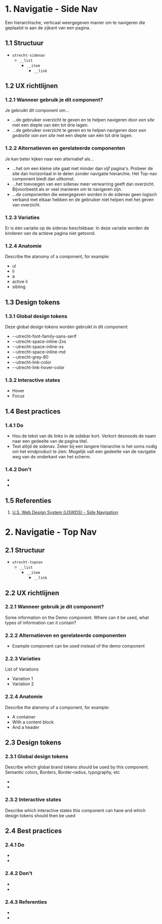 <!-- \*Status: **In development\*** -->

# 1. Navigatie - Side Nav

Een hierarchische, verticaal weergegeven manier om te navigeren die geplaatst is aan de zijkant van een pagina.

## 1.1 Structuur

- `utrecht-sidenav`
  - `__list`
    - `__item`
      - `__link`

## 1.2 UX richtlijnen

### 1.2.1 Wanneer gebruik je dit component?

Je gebruikt dit component om...

- ...de gebruiker overzicht te geven en te helpen navigeren door *een site* met een diepte van één tot drie lagen.
- ...de gebruiker overzicht te geven en te helpen navigeren door *een gedeelte van een site* met een diepte van één tot drie lagen.

### 1.2.2 Alternatieven en gerelateerde componenten

Je kan beter kijken naar een alternatief als...

- ...het om een kleine site gaat met minder dan vijf pagina's. Probeer de site dan horizontaal in te delen zonder navigatie hierarchie. Het Top-nav component biedt dan uitkomst.
- ...het toevoegen van een sidenav meer verwarring geeft dan overzicht. Bijvoorbeeld als er veel manieren om te navigeren zijn.
- ...de componenten die weergegeven worden in de sidenav geen logisch verband met elkaar hebben en de gebruiker niet helpen met het geven van overzicht.

### 1.2.3 Variaties

Er is één variatie op de sidenav beschikbaar. In deze variatie worden de kinderen van de actieve pagina niet getoond.

### 1.2.4 Anatomie

Describe the atanomy of a component, for example:

- ul
- li
- a
- active li
- sibling

## 1.3 Design tokens

### 1.3.1 Global design tokens

Deze global design tokens worden gebruikt in dit component:

- --utrecht-font-family-sans-serif
- --utrecht-space-inline-2xs
- --utrecht-space-inline-xs
- --utrecht-space-inline-md
- --utrecht-grey-80
- --utrecht-link-color
- --utrecht-link-hover-color

### 1.3.2 Interactive states

- Hover
- Focus

## 1.4  Best practices

### 1.4.1 Do

- Hou de tekst van de links in de sidebar kort. Verkort desnoods de naam naar een gedeelte van de pagina titel.
- Test altijd de sidenav. Zeker bij een langere hierarchie is het soms nodig om het eindproduct te zien. Mogelijk valt een gedeelte van de navigatie weg van de onderkant van het scherm.

### 1.4.2 Don't

-
-

## 1.5 Referenties

1. [U.S. Web Design System (USWDS) - Side Navigation](https://designsystem.digital.gov/components/side-navigation/)

# 2. Navigatie - Top Nav

## 2.1 Structuur

- `utrecht-topnav`
  - `__list`
    - `__item`
      - `__link`

## 2.2 UX richtlijnen

### 2.2.1 Wanneer gebruik je dit component?

Some information on the Demo component. Where can it be used, what types of information can it contain?

### 2.2.2 Alternatieven en gerelateerde componenten

- Example component can be used instead of the demo component

### 2.2.3 Variaties

List of Variations

- Variation 1
- Variation 2

### 2.2.4 Anatomie

Describe the atanomy of a component, for example:

- A container
- With a content block
- And a header

## 2.3 Design tokens

### 2.3.1 Global design tokens

Describe which global brand tokens should be used by this component. Semantic colors, Borders, Border-radius, typography, etc

-
-

### 2.3.2 Interactive states

Describe which interactive states this component can have and which design tokens should then be used

## 2.4  Best practices

### 2.4.1 Do

-
-

### 2.4.2 Don't

-
-

### 2.4.3 Referenties

-
-
